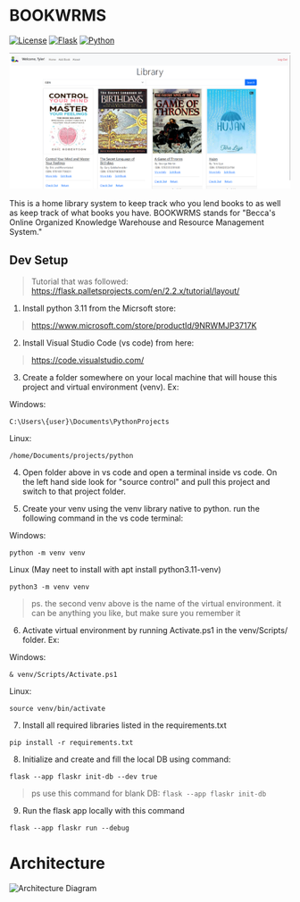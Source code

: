# BOOKWRMS

[![License](https://img.shields.io/badge/license-MIT-blue.svg)](https://opensource.org/license/mit/)
[![Flask](https://img.shields.io/badge/flask-3.0-brightgreen.svg?logo=flask)](https://flask.palletsprojects.com/en/3.0.x/)
[![Python](https://img.shields.io/badge/python-3.11-orange.svg?logo=python)](https://www.python.org/)

![Screenshot](doc_files/home-page-screenshot.png)

This is a home library system to keep track who you lend books to as well as keep track of what books you have. BOOKWRMS stands for  "Becca's Online Organized Knowledge Warehouse and Resource Management System."

## Dev Setup
>Tutorial that was followed: https://flask.palletsprojects.com/en/2.2.x/tutorial/layout/

1. Install python 3.11 from the Micrsoft store:

>https://www.microsoft.com/store/productId/9NRWMJP3717K


2. Install Visual Studio Code (vs code) from here:

>https://code.visualstudio.com/


3. Create a folder somewhere on your local machine that will house this project and virtual environment (venv). Ex:

Windows:
```Windows
C:\Users\{user}\Documents\PythonProjects
```
Linux:
```Linux
/home/Documents/projects/python
```

4. Open folder above in vs code and open a terminal inside vs code. On the left hand side look for "source control" and pull this project and switch to that project folder.

5. Create your venv using the venv library native to python. run the following command in the vs code terminal:

Windows:
 ```Windows
 python -m venv venv
 ```
 Linux (May neet to install with apt install python3.11-venv)
 ```Linux
 python3 -m venv venv
 ```
>ps. the second venv above is the name of the virtual environment. it can be anything you like, but make sure you remember it

6. Activate virtual environment by running Activate.ps1 in the venv/Scripts/ folder. Ex:

Windows:
```Windows
& venv/Scripts/Activate.ps1
```
Linux:
```Linux
source venv/bin/activate
```

7. Install all required libraries listed in the requirements.txt

```
pip install -r requirements.txt
```

8. Initialize and create and fill the local DB using command:

```
flask --app flaskr init-db --dev true
```
>ps use this command for blank DB: ```flask --app flaskr init-db``` 

9. Run the flask app locally with this command

```
flask --app flaskr run --debug
```

# Architecture
![Architecture Diagram](https://github.com/Ubiquitouskiwi/BOOKWORMS/blob/master/doc_files/BOOKWORMS_architecture.drawio.svg)
